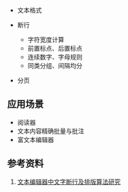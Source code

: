 - 文本格式

- 断行
  - 字符宽度计算
  - 前置标点、后置标点
  - 连续数字、字母规则
  - 同类分组、间隔均分
- 分页

## 应用场景

- 阅读器
- 文本内容精确批量与批注
- 富文本编辑器

## 参考资料

1. [文本编辑器中文字断行及排版算法研究](https://www.cnblogs.com/xdesigner/p/8532523.html)
